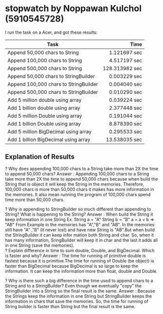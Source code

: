 # stopwatch by Noppawan Kulchol (5910545728)

I run the task on a Acer, and got these results:

Task | Time
-------------------------------------------|-------: 
Append 50,000 chars to String | 1.121697 sec 
Append 100,000 chars to String | 4.517197 sec
Append 500,000 chars to String | 128.313982 sec
Append 50,000 chars to StringBuilder | 0.003229 sec
Append 100,000 chars to StringBuilder | 0.004040 sec
Append 500,000 chars to StringBuilder | 0.010290 sec
Add 5 million double using array | 0.039224 sec
Add 1 billion double using array | 2.377448 sec
Add 5 million Double using array | 0.191044 sec
Add 1 billion Double using array | 8.878390 sec
Add 5 million BigDecimal using array | 0.295533 sec
Add 1 billion BigDecimal using array | 13.538035 sec

## Explanation of Results

? Why does appending 100,000 chars to a String take more than 2X the time to append 50,000 chars?
  Answer : Appending 100,000 chars to a String take more than 2X the time to append 50,000 chars because when build the String that is object it will keep the String in the memories. Therefore, 100,000 chars is more than 50,000 chars it makes has more information in the memories. It also mean running the program of 100,000 chars spend time more than 50,000 chars. 

? Why is appending to StringBuilder so much different than appending to String? What is happening to the String?
  Answer : When build the String it keep information in one String
           Ex. String a = "A"
	   String b = "B"
	   a  = a + b  => "AB"
	   From Example in the memories has "A","B" and "AB". In the memories still have "A" ,"B" (it never lost) and have new String is "AB".But when build the StringBuilder it can keep infor	   mation both String and char. So, when it has many information, SringBuilder will keep it in char and the last it adds all in one String (save the memories).			                  
? Explain difference in time to sum double, Double, and BigDecimal. Which is faster and why?													   Answer : The time for running of primitive double is fastest because it is primitive.The time for running of Double (be object) is faster than BigDecimal because BigDecimal is so large to keep the information. It can keep the information more than float, double and Double.
																		              
? Why is there such a big difference in the time used to append chars to a String and to a StringBuilder? Even though we eventually "copy" the StringBuilder into a String so the final result is the same.
  Answer : Because the Strings keep the information in one String but StringBuilder keeps the information in chars that save the memories. So, the time for running of String builder is faster than String but the final result is the same.
																					                    


